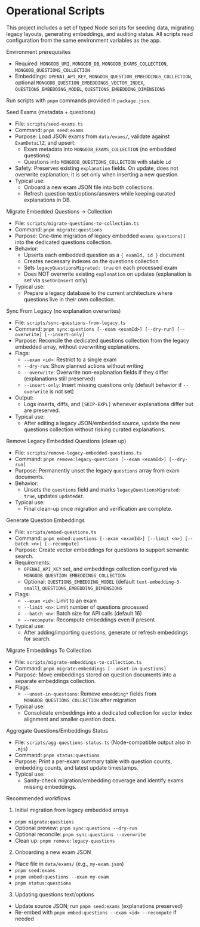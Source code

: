 # Operational Scripts

This project includes a set of typed Node scripts for seeding data, migrating legacy layouts, generating embeddings, and auditing status. All scripts read configuration from the same environment variables as the app.

Environment prerequisites

- Required: `MONGODB_URI`, `MONGODB_DB`, `MONGODB_EXAMS_COLLECTION`, `MONGODB_QUESTIONS_COLLECTION`
- Embeddings: `OPENAI_API_KEY`, `MONGODB_QUESTION_EMBEDDINGS_COLLECTION`, optional `MONGODB_QUESTION_EMBEDDINGS_VECTOR_INDEX`, `QUESTIONS_EMBEDDING_MODEL`, `QUESTIONS_EMBEDDING_DIMENSIONS`

Run scripts with `pnpm` commands provided in `package.json`.

Seed Exams (metadata + questions)

- File: `scripts/seed-exams.ts`
- Command: `pnpm seed:exams`
- Purpose: Load JSON exams from `data/exams/`, validate against `ExamDetailZ`, and upsert:
  - Exam metadata into `MONGODB_EXAMS_COLLECTION` (no embedded questions)
  - Questions into `MONGODB_QUESTIONS_COLLECTION` with stable `id`
- Safety: Preserves existing `explanation` fields. On update, does not overwrite explanation; it is set only when inserting a new question.
- Typical use:
  - Onboard a new exam JSON file into both collections.
  - Refresh question text/options/answers while keeping curated explanations in DB.

Migrate Embedded Questions → Collection

- File: `scripts/migrate-questions-to-collection.ts`
- Command: `pnpm migrate:questions`
- Purpose: One-time migration of legacy embedded `exams.questions[]` into the dedicated questions collection.
- Behavior:
  - Upserts each embedded question as a `{ examId, id }` document
  - Creates necessary indexes on the questions collection
  - Sets `legacyQuestionsMigrated: true` on each processed exam
  - Does NOT overwrite existing `explanation` on updates (explanation is set via `$setOnInsert` only)
- Typical use:
  - Prepare a legacy database to the current architecture where questions live in their own collection.

Sync From Legacy (no explanation overwrites)

- File: `scripts/sync-questions-from-legacy.ts`
- Command: `pnpm sync:questions [--exam <examId>] [--dry-run] [--overwrite] [--insert-only]`
- Purpose: Reconcile the dedicated questions collection from the legacy embedded array, without overwriting explanations.
- Flags:
  - `--exam <id>`: Restrict to a single exam
  - `--dry-run`: Show planned actions without writing
  - `--overwrite`: Overwrite non-explanation fields if they differ (explanations still preserved)
  - `--insert-only`: Insert missing questions only (default behavior if `--overwrite` is not set)
- Output:
  - Logs inserts, diffs, and `[SKIP-EXPL]` whenever explanations differ but are preserved.
- Typical use:
  - After editing a legacy JSON/embedded source, update the new questions collection without risking curated explanations.

Remove Legacy Embedded Questions (clean up)

- File: `scripts/remove-legacy-embedded-questions.ts`
- Command: `pnpm remove:legacy-questions [--exam <examId>] [--dry-run]`
- Purpose: Permanently unset the legacy `questions` array from exam documents.
- Behavior:
  - Unsets the `questions` field and marks `legacyQuestionsMigrated: true`, updates `updatedAt`.
- Typical use:
  - Final clean-up once migration and verification are complete.

Generate Question Embeddings

- File: `scripts/embed-questions.ts`
- Command: `pnpm embed:questions [--exam <examId>] [--limit <n>] [--batch <n>] [--recompute]`
- Purpose: Create vector embeddings for questions to support semantic search.
- Requirements:
  - `OPENAI_API_KEY` set, and embeddings collection configured via `MONGODB_QUESTION_EMBEDDINGS_COLLECTION`
  - Optional: `QUESTIONS_EMBEDDING_MODEL` (default `text-embedding-3-small`), `QUESTIONS_EMBEDDING_DIMENSIONS`
- Flags:
  - `--exam <id>`: Limit to an exam
  - `--limit <n>`: Limit number of questions processed
  - `--batch <n>`: Batch size for API calls (default 16)
  - `--recompute`: Recompute embeddings even if present
- Typical use:
  - After adding/importing questions, generate or refresh embeddings for search.

Migrate Embeddings To Collection

- File: `scripts/migrate-embeddings-to-collection.ts`
- Command: `pnpm migrate:embeddings [--unset-in-questions]`
- Purpose: Move embeddings stored on question documents into a separate embeddings collection.
- Flags:
  - `--unset-in-questions`: Remove `embedding*` fields from `MONGODB_QUESTIONS_COLLECTION` after migration
- Typical use:
  - Consolidate embeddings into a dedicated collection for vector index alignment and smaller question docs.

Aggregate Questions/Embeddings Status

- File: `scripts/agg-questions-status.ts` (Node-compatible output also in `.mjs`)
- Command: `pnpm status:questions`
- Purpose: Print a per-exam summary table with question counts, embedding counts, and latest update timestamps.
- Typical use:
  - Sanity-check migration/embedding coverage and identify exams missing embeddings.

Recommended workflows

1) Initial migration from legacy embedded arrays
- `pnpm migrate:questions`
- Optional preview: `pnpm sync:questions --dry-run`
- Optional reconcile: `pnpm sync:questions --overwrite`
- Clean up: `pnpm remove:legacy-questions`

2) Onboarding a new exam JSON
- Place file in `data/exams/` (e.g., `my-exam.json`)
- `pnpm seed:exams`
- `pnpm embed:questions --exam my-exam`
- `pnpm status:questions`

3) Updating questions text/options
- Update source JSON; run `pnpm seed:exams` (explanations preserved)
- Re-embed with `pnpm embed:questions --exam <id> --recompute` if needed

